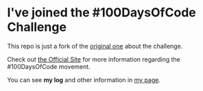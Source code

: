 # I've joined the #100DaysOfCode Challenge

This repo is just a fork of the [original one](https://github.com/kallaway/100-days-of-code) about the challenge.

Check out [the Official Site](http://100daysofcode.com/) for more information regarding the #100DaysOfCode movement. 

You can see **my log** and other information in [my page](http://hc85.github.io/100days).
